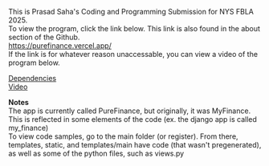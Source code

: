 This is Prasad Saha's Coding and Programming Submission for NYS FBLA 2025. <br>
To view the program, click the link below. This link is also found in the about section of the Github. <br>
https://purefinance.vercel.app/ <br>
If the link is for whatever reason unaccessable, you can view a video of the program below.

[Dependencies](./dependencies.md)
<br>[Video](https://www.loom.com/share/a990102d5ca84fc9adf014df54a6717b)

<b>Notes</b> 
<br> The app is currently called PureFinance, but originally, it was MyFinance. This is reflected in some elements of the code (ex. the django app is called my_finance)
<br> To view code samples, go to the main folder (or register). From there, templates, static, and templates/main have code (that wasn't pregenerated), as well as some of the python files, such as views.py 


